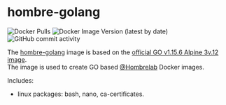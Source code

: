 # hombre-golang
![Docker Pulls](https://img.shields.io/docker/pulls/hombrelab/hombre-golang) ![Docker Image Version (latest by date)](https://img.shields.io/docker/v/hombrelab/hombre-golang) ![GitHub commit activity](https://img.shields.io/github/last-commit/hombrelab/hombre-golang)  

The [hombre-golang](https://hub.docker.com/repository/docker/hombrelab/hombre-golang) image is based on the [official GO v1.15.6 Alpine 3v.12 image](https://hub.docker.com/_/golang).  
The image is used to create GO based [@Hombrelab](me@hombrelab.com) Docker images.  

Includes:
- linux packages: bash, nano, ca-certificates.  